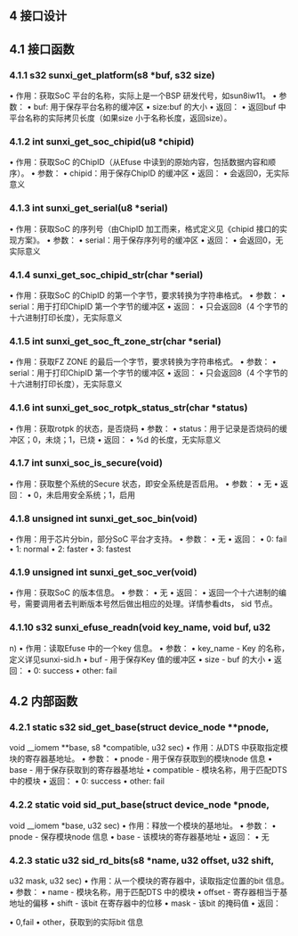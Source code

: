 ## 4 接口设计

## 4.1 接口函数

### 4.1.1 s32 sunxi_get_platform(s8 *buf, s32 size)

• 作用：获取SoC 平台的名称，实际上是一个BSP 研发代号，如sun8iw11。
• 参数：
• buf: 用于保存平台名称的缓冲区
• size:buf 的大小
• 返回：
• 返回buf 中平台名称的实际拷贝长度（如果size 小于名称长度，返回size）。

### 4.1.2 int sunxi_get_soc_chipid(u8 *chipid)

• 作用：获取SoC 的ChipID（从Efuse 中读到的原始内容，包括数据内容和顺序）。
• 参数：
• chipid：用于保存ChipID 的缓冲区
• 返回：
• 会返回0，无实际意义

### 4.1.3 int sunxi_get_serial(u8 *serial)

• 作用：获取SoC 的序列号（由ChipID 加工而来，格式定义见《chipid 接口的实现方案》。
• 参数：
• serial：用于保存序列号的缓冲区
• 返回：
• 会返回0，无实际意义

### 4.1.4 sunxi_get_soc_chipid_str(char *serial)

• 作用：获取SoC 的ChipID 的第一个字节，要求转换为字符串格式。
• 参数：
• serial：用于打印ChipID 第一个字节的缓冲区
• 返回：
• 只会返回8（4 个字节的十六进制打印长度），无实际意义

### 4.1.5 int sunxi_get_soc_ft_zone_str(char *serial)

• 作用：获取FZ ZONE 的最后一个字节，要求转换为字符串格式。
• 参数：
• serial：用于打印ChipID 第一个字节的缓冲区
• 返回：
• 只会返回8（4 个字节的十六进制打印长度），无实际意义

### 4.1.6 int sunxi_get_soc_rotpk_status_str(char *status)

• 作用：获取rotpk 的状态，是否烧码
• 参数：
• status：用于记录是否烧码的缓冲区；0，未烧；1，已烧
• 返回：
• %d 的长度，无实际意义

### 4.1.7 int sunxi_soc_is_secure(void)

• 作用：获取整个系统的Secure 状态，即安全系统是否启用。
• 参数：
• 无
• 返回：
• 0，未启用安全系统；1，启用

### 4.1.8 unsigned int sunxi_get_soc_bin(void)

• 作用：用于芯片分bin，部分SoC 平台才支持。
• 参数：
• 无
• 返回：
• 0: fail
• 1: normal
• 2: faster
• 3: fastest

### 4.1.9 unsigned int sunxi_get_soc_ver(void)

• 作用：获取SoC 的版本信息。
• 参数：
• 无
• 返回：
• 返回一个十六进制的编号，需要调用者去判断版本号然后做出相应的处理。详情参看dts，
sid 节点。

### 4.1.10 s32 sunxi_efuse_readn(void key_name, void buf, u32

n)
• 作用：读取Efuse 中的一个key 信息。
• 参数：
• key_name - Key 的名称，定义详见sunxi-sid.h
• buf - 用于保存Key 值的缓冲区
• size - buf 的大小
• 返回：
• 0: success
• other: fail

## 4.2 内部函数

### 4.2.1 static s32 sid_get_base(struct device_node **pnode,

void __iomem **base, s8 *compatible, u32 sec)
• 作用：从DTS 中获取指定模块的寄存器基地址。
• 参数：
• pnode - 用于保存获取到的模块node 信息
• base - 用于保存获取到的寄存器基地址
• compatible - 模块名称，用于匹配DTS 中的模块
• 返回：
• 0: success
• other: fail

### 4.2.2 static void sid_put_base(struct device_node *pnode,

void __iomem *base, u32 sec)
• 作用：释放一个模块的基地址。
• 参数：
• pnode - 保存模块node 信息
• base - 该模块的寄存器基地址
• 返回：
• 无

### 4.2.3 static u32 sid_rd_bits(s8 *name, u32 offset, u32 shift,

u32 mask, u32 sec)
• 作用：从一个模块的寄存器中，读取指定位置的bit 信息。
• 参数：
• name - 模块名称，用于匹配DTS 中的模块
• offset - 寄存器相当于基地址的偏移
• shift - 该bit 在寄存器中的位移
• mask - 该bit 的掩码值
• 返回：

• 0,fail
• other，获取到的实际bit 信息